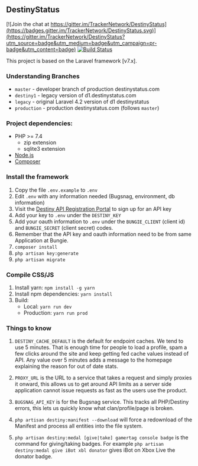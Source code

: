 ## DestinyStatus

[![Join the chat at https://gitter.im/TrackerNetwork/DestinyStatus](https://badges.gitter.im/TrackerNetwork/DestinyStatus.svg)](https://gitter.im/TrackerNetwork/DestinyStatus?utm_source=badge&utm_medium=badge&utm_campaign=pr-badge&utm_content=badge) [![Build Status](https://travis-ci.org/TrackerNetwork/DestinyStatus.svg?branch=master)](https://travis-ci.org/TrackerNetwork/DestinyStatus)

This project is based on the Laravel framework [v7.x].

### Understanding Branches

* `master` 	- developer branch of production destinystatus.com
* `destiny1` 	- legacy version of d1.destinystatus.com
* `legacy` 	- original Laravel 4.2 version of d1 destinystatus
* `production`  - production destinystatus.com (follows `master`)

### Project dependencies:

* PHP >= 7.4
  * zip extension
  * sqlite3 extension
* [Node.js](https://nodejs.org)
* [Composer](https://getcomposer.org)

### Install the framework

1. Copy the file `.env.example` to `.env`
2. Edit `.env` with any information needed (Bugsnag, environment, db information)
3. Visit the [Destiny API Registration Portal](https://www.bungie.net/en/user/api) to sign up for an API key
4. Add your key to `.env` under the `DESTINY_KEY`
5. Add your oauth information to `.env` under the `BUNGIE_CLIENT` (client id) and `BUNGIE_SECRET` (client secret) codes.
6. Remember that the API key and oauth information need to be from same Application at Bungie.
7. `composer install`
8. `php artisan key:generate`
9. `php artisan migrate`

### Compile CSS/JS

1. Install yarn: `npm install -g yarn`
2. Install npm dependencies: `yarn install`
3. Build:
    * Local: `yarn run dev`
    * Production: `yarn run prod`
    
    
### Things to know

1. `DESTINY_CACHE_DEFAULT` is the default for endpoint caches. We tend to use 5 minutes. That is enough time for people to load a profile, spam a few clicks around the site and keep getting fed cache values instead of API. Any value over 5 minutes adds a message to the homepage explaining the reason for out of date stats.

2. `PROXY_URL` is the URL to a service that takes a request and simply proxies it onward, this allows us to get around API limits as a server side application cannot issue requests as fast as the users use the product.

3. `BUGSNAG_API_KEY` is for the Bugsnag service. This tracks all PHP/Destiny errors, this lets us quickly know what clan/profile/page is broken.

4. `php artisan destiny:manifest --download` will force a redownload of the Manifest and process all entities into the file system.

5. `php artisan destiny:medal [give|take] gamertag console badge` is the command for giving/taking badges. For example `php artisan destiny:medal give iBot xbl donator` gives iBot on Xbox Live the donator badge.

